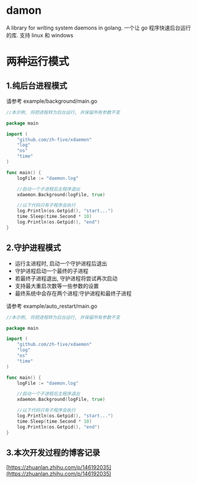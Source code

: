 # damon

A library for writing system daemons in golang.
一个让 go 程序快速后台运行的库.
支持 linux 和 windows

# 两种运行模式

## 1.纯后台进程模式

请参考 example/background/main.go

```go
//本示例, 将把进程转为后台运行, 并保留所有参数不变

package main

import (
	"github.com/zh-five/xdaemon"
	"log"
	"os"
	"time"
)

func main() {
	logFile := "daemon.log"

	//启动一个子进程后主程序退出
	xdaemon.Background(logFile, true)

	//以下代码只有子程序会执行
	log.Println(os.Getpid(), "start...")
	time.Sleep(time.Second * 10)
	log.Println(os.Getpid(), "end")
}
```

## 2.守护进程模式

- 运行主进程时, 启动一个守护进程后退出
- 守护进程启动一个最终的子进程
- 若最终子进程退出, 守护进程将尝试再次启动
- 支持最大重启次数等一些参数的设置
- 最终系统中会存在两个进程:守护进程和最终子进程

请参考 example/auto_restart/main.go

```go
//本示例, 将把进程转为后台运行, 并保留所有参数不变

package main

import (
	"github.com/zh-five/xdaemon"
	"log"
	"os"
	"time"
)

func main() {
	logFile := "daemon.log"

	//启动一个子进程后主程序退出
	xdaemon.Background(logFile, true)

	//以下代码只有子程序会执行
	log.Println(os.Getpid(), "start...")
	time.Sleep(time.Second * 10)
	log.Println(os.Getpid(), "end")
}

```

## 3.本次开发过程的博客记录

[https://zhuanlan.zhihu.com/p/146192035](https://zhuanlan.zhihu.com/p/146192035)
